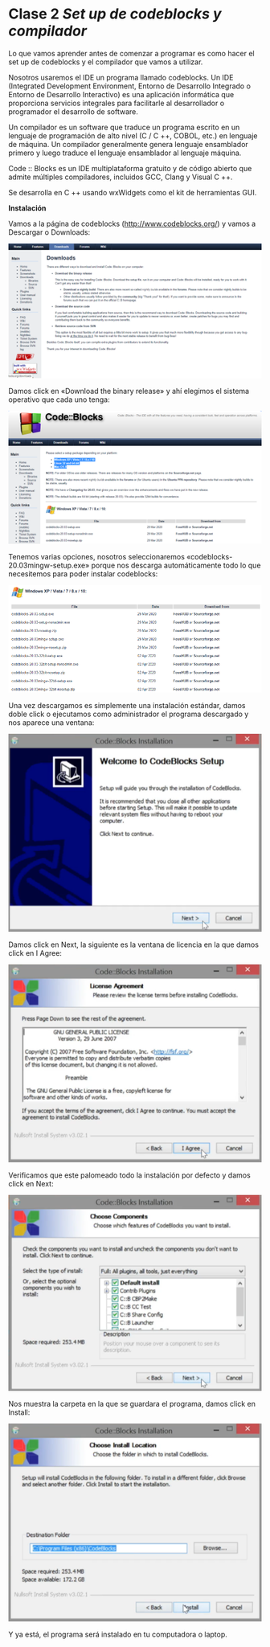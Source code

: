 # Clase 2 _Set up de codeblocks y compilador_

Lo que vamos aprender antes de comenzar a programar es como hacer el set up de codeblocks y el compilador que vamos a utilizar.

Nosotros usaremos el IDE un programa llamado codeblocks. Un IDE (Integrated Development Environment, Entorno de Desarrollo Integrado o Entorno de Desarrollo Interactivo) es una aplicación informática que proporciona servicios integrales para facilitarle al desarrollador o programador el desarrollo de software.

Un compilador es un software que traduce un programa escrito en un lenguaje de programación de alto nivel (C / C ++, COBOL, etc.) en lenguaje de máquina. Un compilador generalmente genera lenguaje ensamblador primero y luego traduce el lenguaje ensamblador al lenguaje máquina.

Code :: Blocks es un IDE multiplataforma gratuito y de código abierto que admite múltiples compiladores, incluidos GCC, Clang y Visual C ++.

Se desarrolla en C ++ usando wxWidgets como el kit de herramientas GUI.

**Instalación**

Vamos a la página de codeblocks (http://www.codeblocks.org/) y vamos a Descargar o Downloads:

![src/programacionEstructurada_1.png](../src/programacionEstructurada_1.png)

Damos click en «Download the binary release» y ahí elegimos el sistema operativo que cada uno tenga:

![src/programacionEstructurada_2.png](../src/programacionEstructurada_2.png)

Tenemos varias opciones, nosotros seleccionaremos «codeblocks-20.03mingw-setup.exe» porque nos descarga automáticamente todo lo que necesitemos para poder instalar codeblocks:

![src/programacionEstructurada_3.png](../src/programacionEstructurada_3.png)

Una vez descargamos es simplemente una instalación estándar, damos doble click o ejecutamos como administrador el programa descargado y nos aparece una ventana:

![src/programacionEstructurada_4.png](../src/programacionEstructurada_4.png)

Damos click en Next, la siguiente es la ventana de licencia en la que damos click en I Agree:

![src/programacionEstructurada_5.png](../src/programacionEstructurada_5.png)

Verificamos que este palomeado todo la instalación por defecto y damos click en Next:

![src/programacionEstructurada_6.png](../src/programacionEstructurada_6.png)

Nos muestra la carpeta en la que se guardara el programa, damos click en Install:

![src/programacionEstructurada_7.png](../src/programacionEstructurada_7.png)

Y ya está, el programa será instalado en tu computadora o laptop.
